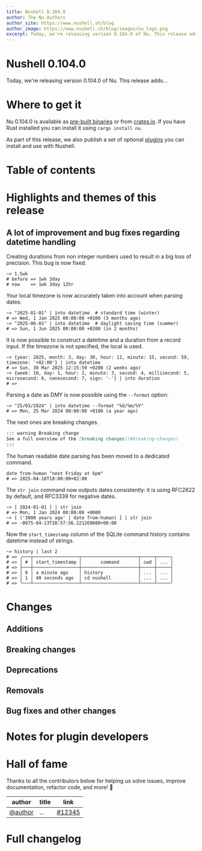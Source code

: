 ```yaml
---
title: Nushell 0.104.0
author: The Nu Authors
author_site: https://www.nushell.sh/blog
author_image: https://www.nushell.sh/blog/images/nu_logo.png
excerpt: Today, we're releasing version 0.104.0 of Nu. This release adds...
---
```


<!-- TODO: complete the excerpt above -->

<!-- NOTE: start from the TODO all the way at the bottom (and sort of work your way up) -->

# Nushell 0.104.0

<!-- TODO: write this excerpt -->

Today, we're releasing version 0.104.0 of Nu. This release adds...

# Where to get it

Nu 0.104.0 is available as [pre-built binaries](https://github.com/nushell/nushell/releases/tag/0.104.0) or from [crates.io](https://crates.io/crates/nu). If you have Rust installed you can install it using `cargo install nu`.

As part of this release, we also publish a set of optional [plugins](https://www.nushell.sh/book/plugins.html) you can install and use with Nushell.

# Table of contents

<!-- TODO: once all the content below is finished and committed, `use nu_scripts/make_release/release-note/notes.nu *` and run `write-toc $this_file`. -->

# Highlights and themes of this release

<!-- NOTE: if you wanna write a section about a breaking change, when it's a very important one,
    please add the following snippet to have a "warning" banner :)
    > see [an example](https://www.nushell.sh/blog/2023-09-19-nushell_0_85_0.html#pythonesque-operators-removal)

    ```md
    ::: warning Breaking change
    See a full overview of the [breaking changes](#breaking-changes)
    :::
    ```
-->
<!-- NOTE: see https://vuepress.github.io/reference/default-theme/markdown.html#custom-containers
    for the list of available *containers*
-->

## A lot of improvement and bug fixes regarding datetime handling

Creating durations from non integer numbers used to result in a big loss of precision. This bug is now fixed.
```nushell
~> 1.5wk
# before => 1wk 3day
# now    => 1wk 3day 12hr
```

Your local timezone is now accurately taken into account when parsing dates:
```nushell
~> "2025-01-01" | into datetime  # standard time (winter)
# => Wed, 1 Jan 2025 00:00:00 +0100 (3 months ago)
~> "2025-06-01" | into datetime  # daylight saving time (summer)
# => Sun, 1 Jun 2025 00:00:00 +0200 (in 2 months)
```

It is now possible to construct a datetime and a duration from a record input. If the timezone is not specified, the local is used.
```nushell
~> {year: 2025, month: 3, day: 30, hour: 12, minute: 15, second: 59, timezone: '+02:00'} | into datetime
# => Sun, 30 Mar 2025 12:15:59 +0200 (2 weeks ago)
~> {week: 10, day: 1, hour: 2, minute: 3, second: 4, millisecond: 5, microsecond: 6, nanosecond: 7, sign: '-'} | into duration
# => 
```

Parsing a date as DMY is now possible using the `--format` option:
```nushell
~> "25/03/2024" | into datetime --format "%d/%m/%Y"
# => Mon, 25 Mar 2024 00:00:00 +0100 (a year ago)
```

The next ones are breaking changes.
```md
::: warning Breaking change
See a full overview of the [breaking changes](#breaking-changes)
:::
```

The human readable date parsing has been moved to a dedicated command.
```nushell
date from-human "next Friday at 6pm"
# => 2025-04-18T18:00:00+02:00
```

The ``str join`` command now outputs dates consistently: it is using RFC2822 by default, and RFC3339 for negative dates.
```nushell
~> [ 2024-01-01 ] | str join
# => Mon, 1 Jan 2024 00:00:00 +0000
~> [ ('3000 years ago' | date from-human) ] | str join
# => -0975-04-23T20:57:56.221269600+00:00
```

Now the ``start_timestamp`` column of the SQLite command history contains datetime instead of strings. 
```nushell
~> history | last 2
# => ╭───┬─────────────────┬─────────────────────┬─────┬─────╮
# => │ # │ start_timestamp │       command       │ cwd │ ... │
# => ├───┼─────────────────┼─────────────────────┼─────┼─────┤
# => │ 0 │ a minute ago    │ history             │ ... │ ... │
# => │ 1 │ 40 seconds ago  │ cd nushell          │ ... │ ... │
# => ╰───┴─────────────────┴─────────────────────┴─────┴─────╯
```

# Changes

## Additions

## Breaking changes

## Deprecations

## Removals

## Bug fixes and other changes

# Notes for plugin developers

# Hall of fame

Thanks to all the contributors below for helping us solve issues, improve documentation, refactor code, and more! :pray:

| author                               | title | link                                                    |
| ------------------------------------ | ----- | ------------------------------------------------------- |
| [@author](https://github.com/author) | ...   | [#12345](https://github.com/nushell/nushell/pull/12345) |

# Full changelog

<!-- TODO:
    - `use nu_scripts/make_release/release-note/notes.nu *`
    - run `list-prs --milestone v0.104.0 | pr-table`
    - paste the output here

Afterwards, go through each PR and classify it as one of the following:
    - A user-facing change. These PRs should go into the `# Changes` section.
    - A plugin-facing change. These PRs should go in `# Notes for plugin developers`. Some plugin-facing changes might also be a user-facing change and vice versa.
    - A documentation improvement, error message improvement, refactoring PR, clippy fix, typo fix, etc. These PRs go into the `# Hall of fame`. You can just copy the table row in this section and paste it to the `# Hall of fame` section above. Note that major refactorings may warrant a section in `# Highlights`.
    - Dependabot PRs and version bumps should be ignored. They will only be mentioned in `# Full changelog`.
-->
